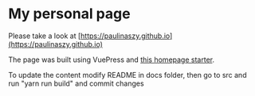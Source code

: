 # My personal page

Please take a look at [https://paulinaszy.github.io](https://paulinaszy.github.io)

The page was built using VuePress and [this homepage starter](https://vuepress-homepage.netlify.app/guide/).

To update the content modify README in docs folder, then go to src and run "yarn run build" and commit changes
